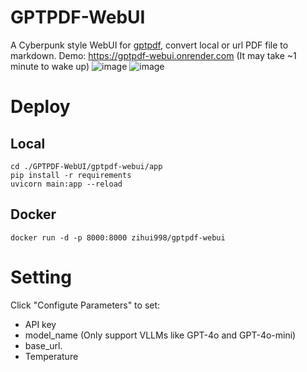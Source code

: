 # GPTPDF-WebUI

A Cyberpunk style WebUI for [gptpdf](https://github.com/CosmosShadow/gptpdf), convert local or url PDF file to markdown. Demo: https://gptpdf-webui.onrender.com (It may take ~1 minute to wake up)
![image](https://github.com/user-attachments/assets/5c5278f3-2774-4a38-94c8-f62538df7769)
![image](https://github.com/user-attachments/assets/499203a5-ff9c-4732-9f76-e8e341d2df4b)

# Deploy
## Local

```
cd ./GPTPDF-WebUI/gptpdf-webui/app
pip install -r requirements
uvicorn main:app --reload
```

## Docker
```
docker run -d -p 8000:8000 zihui998/gptpdf-webui
```

# Setting

Click "Configute Parameters" to set:
- API key 
- model_name (Only support VLLMs like GPT-4o and GPT-4o-mini)
- base_url.
- Temperature
